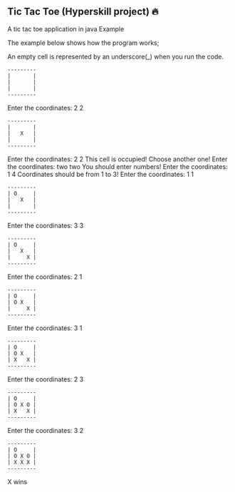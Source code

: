 ## Tic Tac Toe (Hyperskill project) 🔥
A tic tac toe application in java
Example

The example below shows how the program works;

An empty cell is represented by an underscore(_) when you run the code.


 ```
---------
|       |
|       |
|       |
---------
```
Enter the coordinates: 2 2
```
---------
|       |
|   X   |
|       |
---------
```
Enter the coordinates: 2 2
This cell is occupied! Choose another one!
Enter the coordinates: two two
You should enter numbers!
Enter the coordinates: 1 4
Coordinates should be from 1 to 3!
Enter the coordinates: 1 1
```
---------
| O     |
|   X   |
|       |
---------
```
Enter the coordinates: 3 3
```
---------
| O     |
|   X   |
|     X |
---------
```
Enter the coordinates: 2 1
```
---------
| O     |
| O X   |
|     X |
---------
```
Enter the coordinates: 3 1
```
---------
| O     |
| O X   |
| X   X |
---------
```
Enter the coordinates: 2 3
```
---------
| O     |
| O X O |
| X   X |
---------
```
Enter the coordinates: 3 2
```
---------
| O     |
| O X O |
| X X X |
---------
```
X wins
</p>
